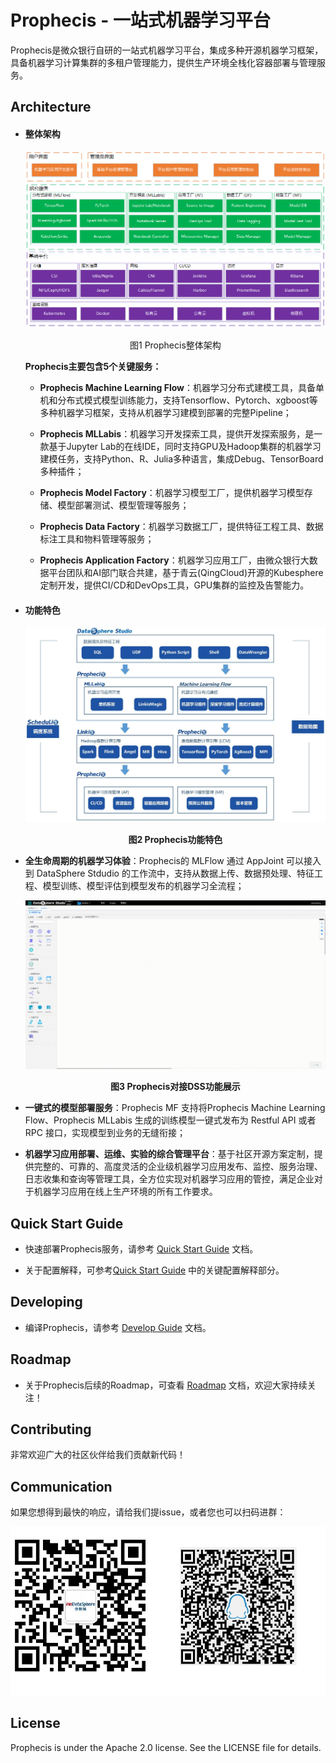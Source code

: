 # Prophecis - 一站式机器学习平台

Prophecis是微众银行自研的一站式机器学习平台，集成多种开源机器学习框架，具备机器学习计算集群的多租户管理能力，提供生产环境全栈化容器部署与管理服务。

## Architecture
- #### 整体架构
  ![Prophecis](https://github.com/WeBankFinTech/Prophecis/blob/master/docs/zh_CN/image/Prophecis%E6%95%B4%E4%BD%93%E6%9E%B6%E6%9E%84.png)
  <p align="center">图1 Prophecis整体架构</p>
  
  **Prophecis主要包含5个关键服务：**

  - **Prophecis Machine Learning Flow**：机器学习分布式建模工具，具备单机和分布式模式模型训练能力，支持Tensorflow、Pytorch、xgboost等多种机器学习框架，支持从机器学习建模到部署的完整Pipeline；

  - **Prophecis MLLabis**：机器学习开发探索工具，提供开发探索服务，是一款基于Jupyter Lab的在线IDE，同时支持GPU及Hadoop集群的机器学习建模任务，支持Python、R、Julia多种语言，集成Debug、TensorBoard多种插件；

  - **Prophecis Model Factory**：机器学习模型工厂，提供机器学习模型存储、模型部署测试、模型管理等服务；

  - **Prophecis Data Factory**：机器学习数据工厂，提供特征工程工具、数据标注工具和物料管理等服务；

  - **Prophecis Application Factory**：机器学习应用工厂，由微众银行大数据平台团队和AI部门联合共建，基于青云(QingCloud)开源的Kubesphere定制开发，提供CI/CD和DevOps工具，GPU集群的监控及告警能力。

- #### 功能特色

  ![Prophecis功能特色](https://github.com/WeBankFinTech/Prophecis/blob/master/docs/zh_CN/image/Prophecis%E5%8A%9F%E8%83%BD%E7%89%B9%E8%89%B23.jpg)

  **<p align="center">图2 Prophecis功能特色</p>**
- **全生命周期的机器学习体验**：Prophecis的 MLFlow 通过 AppJoint 可以接入到 DataSphere Stdudio 的工作流中，支持从数据上传、数据预处理、特征工程、模型训练、模型评估到模型发布的机器学习全流程；

  ![DSS-Prophecis](https://github.com/WeBankFinTech/Prophecis/blob/master/docs/zh_CN/image/DSS-Prophecis.gif)
   **<p align="center">图3 Prophecis对接DSS功能展示</p>**

- **一键式的模型部署服务**：Prophecis MF 支持将Prophecis Machine Learning Flow、Prophecis MLLabis 生成的训练模型一键式发布为 Restful API 或者 RPC 接口，实现模型到业务的无缝衔接；

- **机器学习应用部署、运维、实验的综合管理平台**：基于社区开源方案定制，提供完整的、可靠的、高度灵活的企业级机器学习应用发布、监控、服务治理、日志收集和查询等管理工具，全方位实现对机器学习应用的管控，满足企业对于机器学习应用在线上生产环境的所有工作要求。

## Quick Start Guide
- 快速部署Prophecis服务，请参考 [Quick Start Guide](https://github.com/WeBankFinTech/Prophecis) 文档。

- 关于配置解释，可参考[Quick Start Guide](https://github.com/WeBankFinTech/Prophecis/tree/master/doc/zh_CN/QuickStartGuide) 中的关键配置解释部分。

## Developing
- 编译Prophecis，请参考 [Develop Guide](https://github.com/WeBankFinTech/Prophecis/tree/master/doc/zh_CN/DevelopGuide)  文档。

## Roadmap
- 关于Prophecis后续的Roadmap，可查看 [Roadmap](https://github.com/WeBankFinTech/Prophecis/tree/master/doc/zh_CN/Roadmap) 文档，欢迎大家持续关注！

## Contributing

非常欢迎广大的社区伙伴给我们贡献新代码！

## Communication

如果您想得到最快的响应，请给我们提issue，或者您也可以扫码进群：

![Communication](https://github.com/WeBankFinTech/Prophecis/blob/master/docs/zh_CN/image/Communication.png)

## License
Prophecis  is under the Apache 2.0 license. See the LICENSE file for details.
